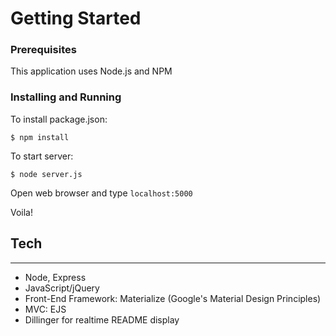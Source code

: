 # Getting Started

### Prerequisites

This application uses Node.js and NPM

### Installing and Running

To install package.json:

    $ npm install

To start server:

    $ node server.js

Open web browser and type ```localhost:5000```

Voila! 

## Tech
---
  - Node, Express
  - JavaScript/jQuery
  - Front-End Framework: Materialize (Google's Material Design Principles)
  - MVC: EJS
  - Dillinger for realtime README display
